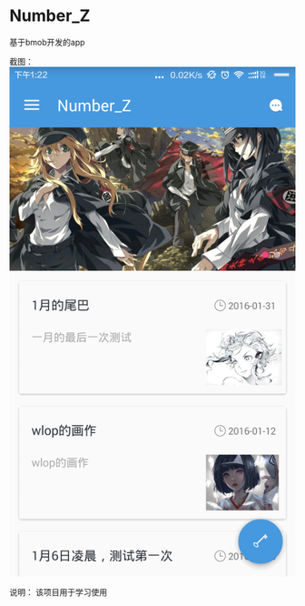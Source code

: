 # Number_Z
基于bmob开发的app

截图：
![image](https://github.com/myface-wang/Number_Z/blob/master/home.png)

说明：
该项目用于学习使用
